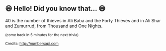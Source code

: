 ## 😄 Hello! Did you know that... 😄
40 is the number of thieves in Ali Baba and the Forty Thieves and in Ali Shar and Zumurrud, from Thousand and One Nights.

<sup>(come back in 5 minutes for the next trivia)</sup>


<sup>Credits: http://numbersapi.com</sup>
